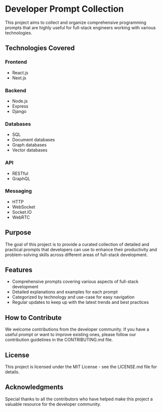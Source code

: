 # Developer Prompt Collection

This project aims to collect and organize comprehensive programming prompts that are highly useful for full-stack engineers working with various technologies.

## Technologies Covered

### Frontend
- React.js
- Next.js

### Backend
- Node.js
- Express
- Django

### Databases
- SQL
- Document databases
- Graph databases
- Vector databases

### API
- RESTful
- GraphQL

### Messaging
- HTTP
- WebSocket
- Socket.IO
- WebRTC

## Purpose

The goal of this project is to provide a curated collection of detailed and practical prompts that developers can use to enhance their productivity and problem-solving skills across different areas of full-stack development.

## Features

- Comprehensive prompts covering various aspects of full-stack development
- Detailed explanations and examples for each prompt
- Categorized by technology and use-case for easy navigation
- Regular updates to keep up with the latest trends and best practices

## How to Contribute

We welcome contributions from the developer community. If you have a useful prompt or want to improve existing ones, please follow our contribution guidelines in the CONTRIBUTING.md file.

## License

This project is licensed under the MIT License - see the LICENSE.md file for details.

## Acknowledgments

Special thanks to all the contributors who have helped make this project a valuable resource for the developer community.
